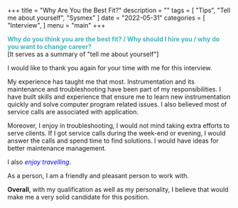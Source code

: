 +++
title = "Why Are You the Best Fit?"
description = ""
tags = [
    "Tips",
    "Tell me about yourself",
    "Sysmex"
]
date = "2022-05-31"
categories = [
    "Interview",
]
menu = "main"
+++

**<font color =#3fb5bd>Why do you think you are the best fit? / Why should I hire you / why do you want to change career?</font>**  
[It serves as a summary of "tell me about yourself"]  

I would like to thank you again for your time with me for this interview.  

My experience has taught me that most.  Instrumentation and its maintenance and troubleshooting have been part of my responsibilities.  I have built skills and experience that ensure me to learn new instrumentation quickly and solve computer program related issues.  I also believed most of service calls are associated with application.  

Moreover, I enjoy in troubleshooting, I would not mind taking extra efforts to serve clients. If I got service calls during the week-end or evening, I would answer the calls and spend time to find solutions. I would have ideas for better maintenance management.  

I also *<font color ="blue">enjoy travelling</font>*.

As a person, I am a friendly and pleasant person to work with.

**Overall**, with my qualification as well as my personality, I believe that would make me a very solid candidate for this position.  